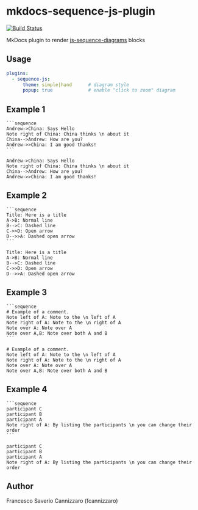 # mkdocs-sequence-js-plugin
[![Build Status](https://travis-ci.org/fcannizzaro/mkdocs-sequence-js-plugin.svg?branch=master)](https://travis-ci.org/fcannizzaro/mkdocs-sequence-js-plugin)

MkDocs plugin to render [js-sequence-diagrams](https://bramp.github.io/js-sequence-diagrams/) blocks

## Usage

```yaml
plugins:
  - sequence-js:
      theme: simple|hand      # diagram style
      popup: true             # enable "click to zoom" diagram
```

## Example 1

~~~
```sequence
Andrew->China: Says Hello
Note right of China: China thinks \n about it
China-->Andrew: How are you?
Andrew->>China: I am good thanks!
```
~~~

```sequence
Andrew->China: Says Hello
Note right of China: China thinks \n about it
China-->Andrew: How are you?
Andrew->>China: I am good thanks!
```

## Example 2

~~~
```sequence
Title: Here is a title
A->B: Normal line
B-->C: Dashed line
C->>D: Open arrow
D-->>A: Dashed open arrow
```
~~~

```sequence
Title: Here is a title
A->B: Normal line
B-->C: Dashed line
C->>D: Open arrow
D-->>A: Dashed open arrow
```

## Example 3

~~~
```sequence
# Example of a comment.
Note left of A: Note to the \n left of A
Note right of A: Note to the \n right of A
Note over A: Note over A
Note over A,B: Note over both A and B
```
~~~

```sequence
# Example of a comment.
Note left of A: Note to the \n left of A
Note right of A: Note to the \n right of A
Note over A: Note over A
Note over A,B: Note over both A and B
```

## Example 4

~~~
```sequence
participant C
participant B
participant A
Note right of A: By listing the participants \n you can change their order
```
~~~

```sequence
participant C
participant B
participant A
Note right of A: By listing the participants \n you can change their order
```

## Author
Francesco Saverio Cannizzaro (fcannizzaro)